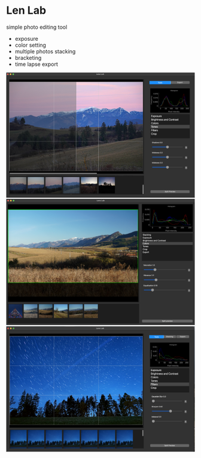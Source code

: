 # Len Lab

simple photo editing tool

- exposure
- color setting
- multiple photos stacking
- bracketing
- time lapse export


![image](images/filters_1.png)
![image](images/filters_2.png)
![image](images/stacking.png)